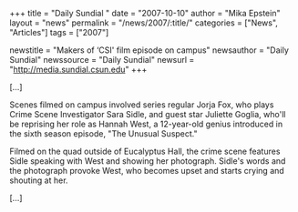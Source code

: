 +++
title = "Daily Sundial "
date = "2007-10-10"
author = "Mika Epstein"
layout = "news"
permalink = "/news/2007/:title/"
categories = ["News", "Articles"]
tags = ["2007"]

newstitle = "Makers of &#8216;CSI' film episode on campus"
newsauthor = "Daily Sundial"
newssource = "Daily Sundial"
newsurl = "http://media.sundial.csun.edu"
+++

[...]

Scenes filmed on campus involved series regular Jorja Fox, who plays Crime Scene Investigator Sara Sidle, and guest star Juliette Goglia, who'll be reprising her role as Hannah West, a 12-year-old genius introduced in the sixth season episode, "The Unusual Suspect."

Filmed on the quad outside of Eucalyptus Hall, the crime scene features Sidle speaking with West and showing her photograph. Sidle's words and the photograph provoke West, who becomes upset and starts crying and shouting at her.

[...]